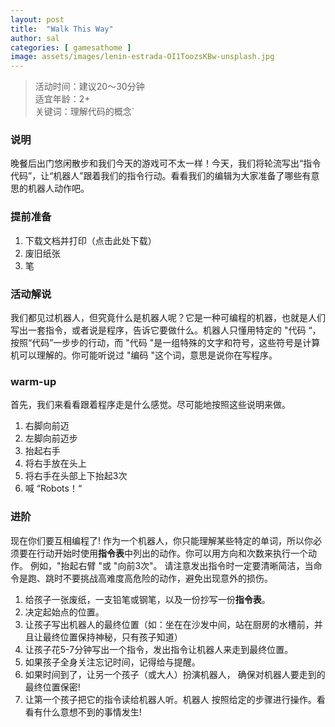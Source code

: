 ```yaml
---
layout: post
title:  "Walk This Way"
author: sal
categories: [ gamesathome ]
image: assets/images/lenin-estrada-OI1ToozsKBw-unsplash.jpg
---
```


> 活动时间：建议20～30分钟  
> 适宜年龄：2+  
> 关键词：理解代码的概念\`

### 说明
晚餐后出门悠闲散步和我们今天的游戏可不太一样！今天，我们将轮流写出“指令代码”，让“机器人”跟着我们的指令行动。看看我们的编辑为大家准备了哪些有意思的机器人动作吧。

### 提前准备
1. 下载文档并打印（点击此处下载）
2. 废旧纸张
3. 笔

### 活动解说
我们都见过机器人，但究竟什么是机器人呢？它是一种可编程的机器，也就是人们写出一套指令，或者说是程序，告诉它要做什么。机器人只懂用特定的 "代码 “，按照“代码”一步步的行动，而 "代码 "是一组特殊的文字和符号，这些符号是计算机可以理解的。你可能听说过 "编码 "这个词，意思是说你在写程序。

### warm-up
首先，我们来看看跟着程序走是什么感觉。尽可能地按照这些说明来做。
1. 右脚向前迈
2. 左脚向前迈步
3. 抬起右手
4. 将右手放在头上
5. 将右手在头部上下抬起3次
6. 喊 “Robots！“

### 进阶
现在你们要互相编程了! 作为一个机器人，你只能理解某些特定的单词，所以你必须要在行动开始时使用**指令表**中列出的动作。你可以用方向和次数来执行一个动作。
例如，"抬起右臂 "或 "向前3次"。
请注意发出指令时一定要清晰简洁，当命令是跑、跳时不要挑战高难度高危险的动作，避免出现意外的损伤。

1. 给孩子一张废纸，一支铅笔或钢笔，以及一份抄写一份**指令表**。
2. 决定起始点的位置。
3. 让孩子写出机器人的最终位置（如：坐在在沙发中间，站在厨房的水槽前，并且让最终位置保持神秘，只有孩子知道）
4. 让孩子花5-7分钟写出一个指令，发出指令让机器人来走到最终位置。
5. 如果孩子全身关注忘记时间，记得给与提醒。
6. 如果时间到了，让另一个孩子（或大人）扮演机器人， 确保对机器人要走到的最终位置保密!
7. 让第一个孩子把它的指令读给机器人听。机器人 按照给定的步骤进行操作。看看有什么意想不到的事情发生!